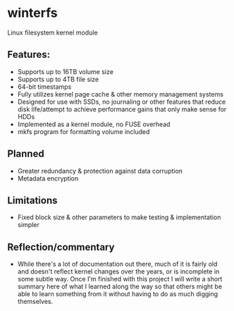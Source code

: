 # winterfs
Linux filesystem kernel module

Features:
-
- Supports up to 16TB volume size
- Supports up to 4TB file size
- 64-bit timestamps
- Fully utilizes kernel page cache & other memory management systems
- Designed for use with SSDs, no journaling or other features that reduce disk life/attempt to achieve performance gains that only make sense for HDDs
- Implemented as a kernel module, no FUSE overhead
- mkfs program for formatting volume included

Planned
-
- Greater redundancy & protection against data corruption
- Metadata encryption

Limitations
-
- Fixed block size & other parameters to make testing & implementation simpler

Reflection/commentary
-
- While there's a lot of documentation out there, much of it is fairly old and doesn't reflect kernel changes over the years, or is incomplete in some subtle way. Once I'm finished with this project I will write a short summary here of what I learned along the way so that others might be able to learn something from it without having to do as much digging themselves.
